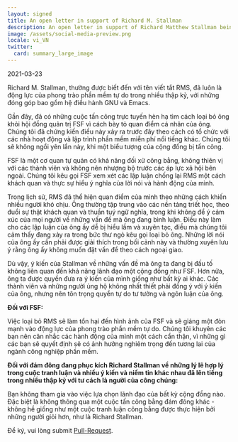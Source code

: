```yaml
---
layout: signed
title: An open letter in support of Richard M. Stallman
description: An open letter in support of Richard Matthew Stallman being reinstated by the Free Software Foundation
image: /assets/social-media-preview.png
locale: vi_VN
twitter:
  card: summary_large_image
---
```


2021-03-23

Richard M. Stallman, thường được biết đến với tên viết tắt RMS, đã luôn là động lực của phong trào phần mềm tự do trong nhiều thập kỷ, với những đóng góp bao gồm hệ điều hành GNU và Emacs.

Gần đây, đã có những cuộc tấn công trực tuyến hèn hạ tìm cách loại bỏ ông khỏi hội đồng quản trị FSF vì cách bày tỏ quan điểm cá nhân của ông. Chúng tôi đã chứng kiến điều này xảy ra trước đây theo cách có tổ chức với các nhà hoạt động và lập trình phần mềm miễn phí nổi tiếng khác. Chúng tôi sẽ không ngồi yên lần này, khi một biểu tượng của cộng đồng bị tấn công.

FSF là một cơ quan tự quản có khả năng đối xử công bằng, không thiên vị với các thành viên và không nên nhượng bộ trước các áp lực xã hội bên ngoài. Chúng tôi kêu gọi FSF xem xét các lập luận chống lại RMS một cách khách quan và thực sự hiểu ý nghĩa của lời nói và hành động của mình.

Trong lịch sử, RMS đã thể hiện quan điểm của mình theo những cách khiến nhiều người khó chịu. Ông thường tập trung vào các nền tảng triết học, theo đuổi sự thật khách quan và thuần tuý ngữ nghĩa, trong khi không để ý cảm xúc của mọi người về những vấn đề mà ông đang bình luận. Điều này làm cho các lập luận của ông ấy dễ bị hiểu lầm và xuyên tạc, điều mà chúng tôi cảm thấy đang xảy ra trong bức thư ngỏ kêu gọi loại bỏ ông. Những lời nói của ông ấy cần phải được giải thích trong bối cảnh này và thường xuyên lưu ý rằng ông ấy không muốn đặt vấn đề theo cách ngoại giao.

Dù vậy, ý kiến ​​của Stallman về những vấn đề mà ông ta đang bị đấu tố không liên quan đến khả năng lãnh đạo một cộng đồng như FSF. Hơn nữa, ông ta được quyền đưa ra ý kiến ​​của mình giống như bất kỳ ai khác. Các thành viên và những người ủng hộ không nhất thiết phải đồng ý với ý kiến ​​của ông, nhưng nên tôn trọng quyền tự do tư tưởng và ngôn luận của ông.

**Đối với FSF:**


Việc loại bỏ RMS sẽ làm tổn hại đến hình ảnh của FSF và sẽ giáng một đòn mạnh vào động lực của phong trào phần mềm tự do. Chúng tôi khuyên các bạn nên cân nhắc các hành động của mình một cách cẩn thận, vì những gì các bạn sẽ quyết định sẽ có ảnh hưởng nghiêm trọng đến tương lai của ngành công nghiệp phần mềm.

**Đối với đám đông đang phục kích Richard Stallman về những lý lẽ hợp lý trong cuộc tranh luận và nhiều ý kiến ​​và niềm tin khác nhau đã lên tiếng trong nhiều thập kỷ với tư cách là người của công chúng:**

Bạn không tham gia vào việc lựa chọn lãnh đạo của bất kỳ cộng đồng nào. Đặc biệt là không thông qua một cuộc tấn công bằng đám đông khác - không hề giống như một cuộc tranh luận công bằng được thực hiện bởi những người giỏi hơn, như là Richard Stallman.

Để ký, vui lòng submit [Pull-Request](https://github.com/rms-support-letter/rms-support-letter.github.io/pulls).
